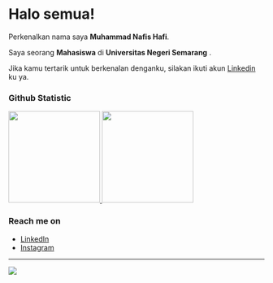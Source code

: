 # Halo semua! 

Perkenalkan nama saya **Muhammad Nafis Hafi**.

Saya seorang **Mahasiswa** di **Universitas Negeri Semarang** .

Jika kamu tertarik untuk berkenalan denganku, silakan ikuti akun [Linkedin](https://www.linkedin.com/in/muhammad-nafis-hafi-8067a9267/) ku ya.

### Github Statistic
<p align="left">
<a href="https://github.com/nafishafi">
  <img height="180em" src="https://github-readme-stats-eight-theta.vercel.app/api?username=dimasmds&show_icons=true&theme=algolia&include_all_commits=true&count_private=true"/>
  <img height="180em" src="https://github-readme-stats-eight-theta.vercel.app/api/top-langs/?username=dimasmds&layout=compact&langs_count=8&theme=algolia"/>
</a>
</p>

### Reach me on
- <a href="https://www.linkedin.com/in/muhammad-nafis-hafi-8067a9267/">LinkedIn</a>
- <a href="https://www.instagram.com/hafi_117/">Instagram</a>

---
[![](https://visitcount.itsvg.in/api?id=nafishafi&icon=5&color=0)](https://visitcount.itsvg.in)
